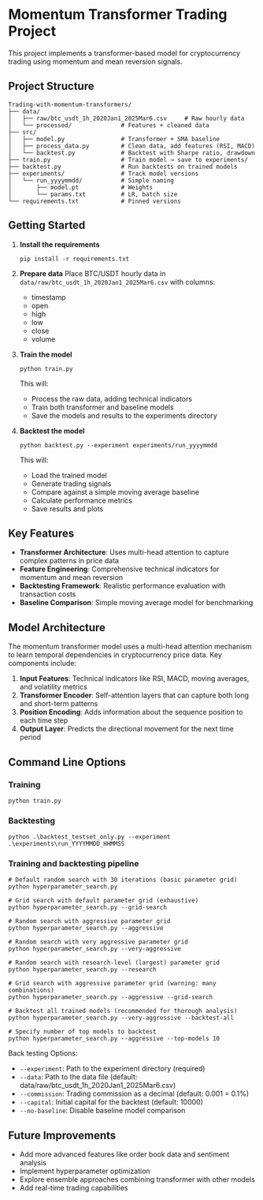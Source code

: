 # Momentum Transformer Trading Project

This project implements a transformer-based model for cryptocurrency trading using momentum and mean reversion signals.

## Project Structure

```
Trading-with-momentum-transformers/
├── data/
│   ├── raw/btc_usdt_1h_2020Jan1_2025Mar6.csv     # Raw hourly data
│   └── processed/              # Features + cleaned data
├── src/
│   ├── model.py                # Transformer + SMA baseline
│   ├── process_data.py         # Clean data, add features (RSI, MACD)
│   └── backtest.py             # Backtest with Sharpe ratio, drawdown
├── train.py                    # Train model → save to experiments/
├── backtest.py                 # Run backtests on trained models
├── experiments/                # Track model versions
│   └── run_yyyymmdd/           # Simple naming
│       ├── model.pt            # Weights
│       └── params.txt          # LR, batch size
└── requirements.txt            # Pinned versions
```

## Getting Started

1. **Install the requirements**
   ```
   pip install -r requirements.txt
   ```

2. **Prepare data**
   Place BTC/USDT hourly data in `data/raw/btc_usdt_1h_2020Jan1_2025Mar6.csv` with columns:
   - timestamp
   - open
   - high
   - low
   - close
   - volume

3. **Train the model**
   ```
   python train.py
   ```
   This will:
   - Process the raw data, adding technical indicators
   - Train both transformer and baseline models
   - Save the models and results to the experiments directory

4. **Backtest the model**
   ```
   python backtest.py --experiment experiments/run_yyyymmdd
   ```
   This will:
   - Load the trained model
   - Generate trading signals
   - Compare against a simple moving average baseline
   - Calculate performance metrics
   - Save results and plots

## Key Features

- **Transformer Architecture**: Uses multi-head attention to capture complex patterns in price data
- **Feature Engineering**: Comprehensive technical indicators for momentum and mean reversion
- **Backtesting Framework**: Realistic performance evaluation with transaction costs
- **Baseline Comparison**: Simple moving average model for benchmarking

## Model Architecture

The momentum transformer model uses a multi-head attention mechanism to learn temporal dependencies in cryptocurrency price data. Key components include:

1. **Input Features**: Technical indicators like RSI, MACD, moving averages, and volatility metrics
2. **Transformer Encoder**: Self-attention layers that can capture both long and short-term patterns
3. **Position Encoding**: Adds information about the sequence position to each time step
4. **Output Layer**: Predicts the directional movement for the next time period

## Command Line Options

### Training
```
python train.py
```

### Backtesting
```
python .\backtest_testset_only.py --experiment .\experiments\run_YYYYMMDD_HHMMSS
```

### Training and backtesting pipeline
```
# Default random search with 30 iterations (basic parameter grid)
python hyperparameter_search.py

# Grid search with default parameter grid (exhaustive)
python hyperparameter_search.py --grid-search

# Random search with aggressive parameter grid
python hyperparameter_search.py --aggressive

# Random search with very aggressive parameter grid
python hyperparameter_search.py --very-aggressive

# Random search with research-level (largest) parameter grid
python hyperparameter_search.py --research

# Grid search with aggressive parameter grid (warning: many combinations)
python hyperparameter_search.py --aggressive --grid-search

# Backtest all trained models (recommended for thorough analysis)
python hyperparameter_search.py --very-aggressive --backtest-all

# Specify number of top models to backtest
python hyperparameter_search.py --aggressive --top-models 10
```



Back testing Options:
- `--experiment`: Path to the experiment directory (required)
- `--data`: Path to the data file (default: data/raw/btc_usdt_1h_2020Jan1_2025Mar6.csv)
- `--commission`: Trading commission as a decimal (default: 0.001 = 0.1%)
- `--capital`: Initial capital for the backtest (default: 10000)
- `--no-baseline`: Disable baseline model comparison

## Future Improvements

- Add more advanced features like order book data and sentiment analysis
- Implement hyperparameter optimization
- Explore ensemble approaches combining transformer with other models
- Add real-time trading capabilities